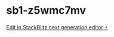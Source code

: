 # sb1-z5wmc7mv

[Edit in StackBlitz next generation editor ⚡️](https://stackblitz.com/~/github.com/cockuy/sb1-z5wmc7mv)